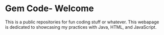 # Gem Code- Welcome
This is a public repositories for fun coding stuff or whatever. This webapage is dedicated to showcasing my practices with Java, HTML, and JavaScript.
